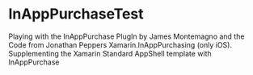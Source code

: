 # InAppPurchaseTest
Playing with the InAppPurchase PlugIn by James Montemagno and the Code from Jonathan Peppers Xamarin.InAppPurchasing (only iOS).
Supplementing the Xamarin Standard AppShell template with InAppPurchase
